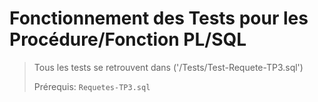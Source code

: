# Fonctionnement des Tests pour les Procédure/Fonction PL/SQL

>Tous les tests se retrouvent dans ('/Tests/Test-Requete-TP3.sql')
>
>Prérequis: `Requetes-TP3.sql`